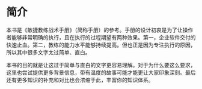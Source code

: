 # 简介

本书是《敏捷教练战术手册》（简称手册）的参考。手册的设计初衷是为了让操作者能够非常明确的执行，且在执行的过程期望有两种效果。第一，企业软件交付的快速止血。第二，教练的能力水平能够持续提高。但也正是因为专注执行的原因，所以其中很多文字太过简单、直白。

本书的目的就是让这过于简单与直白的文字更容易理解。对于为什么要这么要求，这里也尝试提供更多背景信息，带有温度的故事可能才能更让大家印象深刻。最后还有更多知识的补充和对比也会浓缩于此，丰富你的知识体系。





